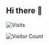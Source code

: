 ## Hi there 👋

![Visits](https://komarev.com/ghpvc/?username=mirbyte&color=dc143c&style=plastic&abbreviated=true&label=PROFILE+VIEWS++)




![Visitor Count](https://hit.yhype.me/github/profile?account_id=83219244)


